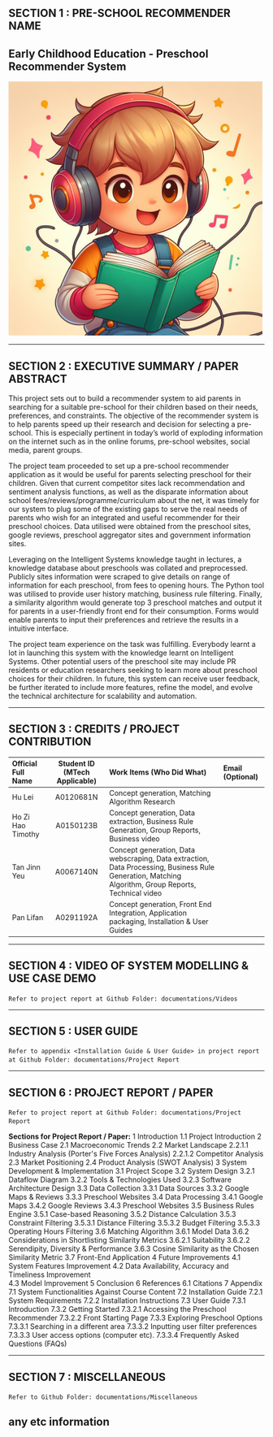 ## SECTION 1 : PRE-SCHOOL RECOMMENDER NAME 
## Early Childhood Education - Preschool Recommender System

<img src="./Preschool_Recommender/documentations/Images/Logo_Project.jpeg"
         style="margin-right: 0px;"
         height="500" />


---

## SECTION 2 : EXECUTIVE SUMMARY / PAPER ABSTRACT
This project sets out to build a recommender system to aid parents in searching for a suitable pre-school for their children based on their needs, preferences, and constraints. The objective of the recommender system is to help parents speed up their research and decision for selecting a pre-school. This is especially pertinent in today’s world of exploding information on the internet such as in the online forums, pre-school websites, social media, parent groups. 

The project team proceeded to set up a pre-school recommender application as it would be useful for parents selecting preschool for their children. Given that current competitor sites lack recommendation and sentiment analysis functions, as well as the disparate information about school fees/reviews/programme/curriculum about the net, it was timely for our system to plug some of the existing gaps to serve the real needs of parents who wish for an integrated and useful recommender for their preschool choices. Data utilised were obtained from the preschool sites, google reviews, preschool aggregator sites and government information sites. 

Leveraging on the Intelligent Systems knowledge taught in lectures, a knowledge database about preschools was collated and preprocessed. Publicly sites information were scraped to give details on range of information for each preschool, from fees to opening hours. The Python tool was utilised to provide user history matching, business rule filtering. Finally, a similarity algorithm would generate top 3 preschool matches and output it for parents in a user-friendly front end for their consumption. Forms would enable parents to input their preferences and retrieve the results in a intuitive interface. 

The project team experience on the task was fulfilling. Everybody learnt a lot in launching this system with the knowledge learnt on Intelligent Systems. Other potential users of the preschool site may include PR residents or education researchers seeking to learn more about preschool choices for their children. In future, this system can receive user feedback, be further iterated to include more features, refine the model, and evolve the technical architecture for scalability and automation.

---

## SECTION 3 : CREDITS / PROJECT CONTRIBUTION

| Official Full Name  | Student ID (MTech Applicable)  | Work Items (Who Did What) | Email (Optional) |
| :------------ |:---------------:| :-----| :-----|
| Hu Lei            | A0120681N | Concept generation, Matching Algorithm Research |  |
| Ho Zi Hao Timothy | A0150123B | Concept generation, Data extraction, Business Rule Generation, Group Reports, Business video |  |
| Tan Jinn Yeu      | A0067140N | Concept generation, Data webscraping, Data extraction,  Data Processing, Business Rule Generation, Matching Algorithm, Group Reports, Technical video | |
| Pan Lifan         | A0291192A | Concept generation, Front End Integration, Application packaging, Installation & User Guides |  |

---

## SECTION 4 : VIDEO OF SYSTEM MODELLING & USE CASE DEMO

`Refer to project report at Github Folder: documentations/Videos`

---

## SECTION 5 : USER GUIDE

`Refer to appendix <Installation Guide & User Guide> in project report at Github Folder: documentations/Project Report`

---
## SECTION 6 : PROJECT REPORT / PAPER

`Refer to project report at Github Folder: documentations/Project Report`

**Sections for Project Report / Paper:**
1	Introduction
    1.1	Project Introduction
2	Business Case
    2.1	Macroeconomic Trends
    2.2	Market Landscape
        2.2.1.1	Industry Analysis (Porter's Five Forces Analysis)
        2.2.1.2	Competitor Analysis
    2.3	Market Positioning
    2.4	Product Analysis (SWOT Analysis)
3	System Development & Implementation
    3.1	Project Scope
    3.2	System Design
        3.2.1	Dataflow Diagram
        3.2.2	Tools & Technologies Used
        3.2.3	Software Architecture Design
    3.3	Data Collection
        3.3.1	Data Sources
        3.3.2	Google Maps & Reviews
        3.3.3	Preschool Websites
    3.4	Data Processing
        3.4.1	Google Maps
        3.4.2	Google Reviews
        3.4.3	Preschool Websites
    3.5	Business Rules Engine
        3.5.1	Case-based Reasoning
        3.5.2	Distance Calculation
        3.5.3	Constraint Filtering
            3.5.3.1	Distance Filtering
            3.5.3.2	Budget Filtering
            3.5.3.3	Operating Hours Filtering
    3.6	Matching Algorithm
        3.6.1	Model Data
        3.6.2	Considerations in Shortlisting Similarity Metrics
            3.6.2.1	Suitability
            3.6.2.2	Serendipity, Diversity & Performance
        3.6.3	Cosine Similarity as the Chosen Similarity Metric
    3.7	Front-End Application
4	Future Improvements
    4.1	System Features Improvement
    4.2	Data Availability, Accuracy and Timeliness Improvement	
    4.3	Model Improvement
5	Conclusion
6	References
    6.1	Citations
7	Appendix
    7.1	System Functionalities Against Course Content
    7.2	Installation Guide
        7.2.1	System Requirements
        7.2.2	Installation Instructions
    7.3	User Guide
        7.3.1	Introduction
        7.3.2	Getting Started
            7.3.2.1	Accessing the Preschool Recommender
            7.3.2.2	Front Starting Page
        7.3.3	Exploring Preschool Options
            7.3.3.1	Searching in a different area
            7.3.3.2	Inputting user filter preferences
            7.3.3.3	User access options (computer etc).
            7.3.3.4	Frequently Asked Questions (FAQs)

---
## SECTION 7 : MISCELLANEOUS

`Refer to Github Folder: documentations/Miscellaneous`

any etc information
---

